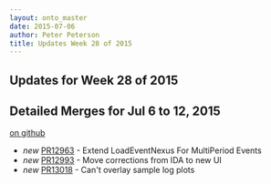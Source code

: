 ```yaml
---
layout: onto_master
date: 2015-07-06
author: Peter Peterson
title: Updates Week 28 of 2015
---
```

Updates for Week 28 of 2015
---------------------------

Detailed Merges for Jul 6 to 12, 2015
-------------------------------------
[on github](https://github.com/mantidproject/mantid/pulls?q=is%3Apr+merged%3A2015-07-07..2015-07-12)

* *new* [PR12963](https://github.com/mantidproject/mantid/pull/12963) - Extend LoadEventNexus For MultiPeriod Events
* *new* [PR12993](https://github.com/mantidproject/mantid/pull/12993) - Move corrections from IDA to new UI
* *new* [PR13018](https://github.com/mantidproject/mantid/pull/13018) - Can't overlay sample log plots
